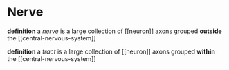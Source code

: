 # Nerve

**definition** a _nerve_ is a large collection of [[neuron]] axons grouped **outside** the [[central-nervous-system]]

**definition** a _tract_ is a large collection of [[neuron]] axons grouped **within** the [[central-nervous-system]]
